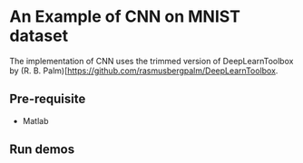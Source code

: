# An Example of CNN on MNIST dataset

The implementation of CNN uses the trimmed version of DeepLearnToolbox by (R. B. Palm)[https://github.com/rasmusbergpalm/DeepLearnToolbox.

## Pre-requisite
* Matlab

## Run demos

